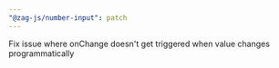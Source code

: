 ```yaml
---
"@zag-js/number-input": patch
---
```


Fix issue where onChange doesn't get triggered when value changes programmatically

